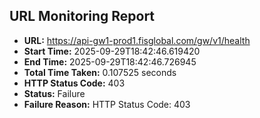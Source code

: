 ## URL Monitoring Report

- **URL:** https://api-gw1-prod1.fisglobal.com/gw/v1/health
- **Start Time:** 2025-09-29T18:42:46.619420
- **End Time:** 2025-09-29T18:42:46.726945
- **Total Time Taken:** 0.107525 seconds
- **HTTP Status Code:** 403
- **Status:** Failure
- **Failure Reason:** HTTP Status Code: 403
